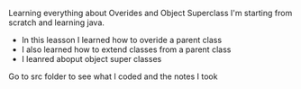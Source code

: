 Learning everything about Overides and Object Superclass
I'm starting from scratch and learning java.

- In this leasson I learned how to overide a parent class 
- I also learned how to extend classes from a parent class 
- I leanred aboput object super classes 
  
Go to src folder to see what I coded and the notes I took
